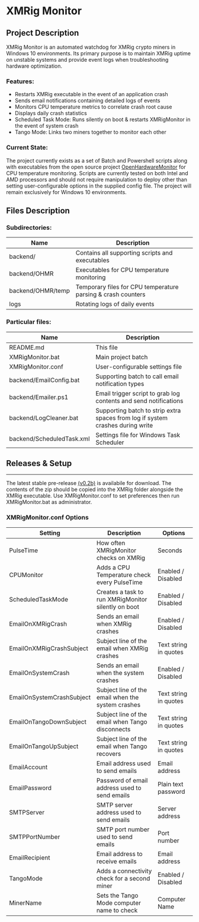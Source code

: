 # XMRig Monitor

## Project Description

XMRig Monitor is an automated watchdog for XMRig crypto miners in Windows 10 environments. Its primary purpose is to maintain XMRig uptime on unstable systems and provide event logs when troubleshooting hardware optimization.

### Features:

- Restarts XMRig executable in the event of an application crash
- Sends email notifications containing detailed logs of events
- Monitors CPU temperature metrics to correlate crash root cause
- Displays daily crash statistics
- Scheduled Task Mode: Runs silently on boot & restarts XMRigMonitor in the event of system crash
- Tango Mode: Links two miners together to monitor each other

### Current State:

The project currently exists as a set of Batch and Powershell scripts along with executables from the open source project [OpenHardwareMonitor](https://github.com/openhardwaremonitor/) for CPU temperature monitoring. Scripts are currently tested on both Intel and AMD processors and should not require manipulation to deploy other than setting user-configurable options in the supplied config file. The project will remain exclusively for Windows 10 environments.

## Files Description

### Subdirectories:

Name            | Description
--------------- | -------------------------------------------------
backend/		| Contains all supporting scripts and executables
backend/OHMR		| Executables for CPU temperature monitoring
backend/OHMR/temp		| Temporary files for CPU temperature parsing & crash counters
logs		| Rotating logs of daily events


### Particular files:

Name            | Description
--------------- | ---------------------------------------------------------------
README.md	| This file
XMRigMonitor.bat		| Main project batch
XMRigMonitor.conf		| User-configurable settings file
backend/EmailConfig.bat	| Supporting batch to call email notification types
backend/Emailer.ps1		| Email trigger script to grab log contents and send notifications
backend/LogCleaner.bat	| Supporting batch to strip extra spaces from log if system crashes during write
backend/ScheduledTask.xml		| Settings file for Windows Task Scheduler

## Releases & Setup
------------
The latest stable pre-release [(v0.2b)](https://github.com/MrClappy/XMRigMonitor/releases/tag/v0.2b) is availabile for download. The contents
of the zip should be copied into the XMRig folder alongside the XMRig executable. Use XMRigMonitor.conf to set preferences then run 
XMRigMonitor.bat as administrator.

### XMRigMonitor.conf Options

Setting            | Description             | Options
--------------- | ----------------- | ------------------------------
PulseTime		| How often XMRigMonitor checks on XMRig  | Seconds
CPUMonitor		| Adds a CPU Temperature check every PulseTime | Enabled / Disabled
ScheduledTaskMode		| Creates a task to run XMRigMonitor silently on boot | Enabled / Disabled
EmailOnXMRigCrash | Sends an email when XMRig crashes | Enabled / Disabled
EmailOnXMRigCrashSubject  | Subject line of the email when XMRig crashes | Text string in quotes
EmailOnSystemCrash  | Sends an email when the system crashes  | Enabled / Disabled
EmailOnSystemCrashSubject | Subject line of the email when the system crashes | Text string in quotes
EmailOnTangoDownSubject | Subject line of the email when Tango disconnects | Text string in quotes
EmailOnTangoUpSubject | Subject line of the email when Tango recovers | Text string in quotes
EmailAccount  | Email address used to send emails | Email address
EmailPassword | Password of email address used to send emails  |  Plain text password
SMTPServer  | SMTP server address used to send emails | Server address
SMTPPortNumber  | SMTP port number used to send emails  | Port number
EmailRecipient  | Email address to receive emails | Email address
TangoMode | Adds a connectivity check for a second miner | Enabled / Disabled
MinerName | Sets the Tango Mode computer name to check | Computer Name
